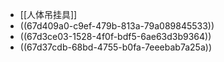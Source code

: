 - [[人体吊挂具]]
- ((67d409a0-c9ef-479b-813a-79a089845533))
- ((67d3ce03-1528-4f0f-bdf5-6ae63d3b9364))
- ((67d37cdb-68bd-4755-b0fa-7eeebab7a25a))